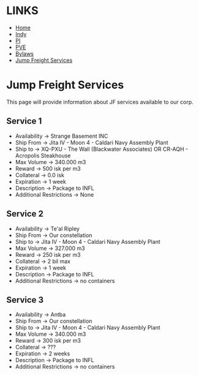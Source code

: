 # LINKS
* [Home](README.md)
* [Indy](Indy.md)
* [PI](PI.md)
* [PVE](PVE.md)
* [Bylaws](Bylaws.md)
* [Jump Freight Services](JumpFreight.md)

# Jump Freight Services
This page will provide information about JF services available to our corp.

## Service 1
 - Availability -> Strange Basement INC
 - Ship From -> Jita IV - Moon 4 - Caldari Navy Assembly Plant 
 - Ship to -> XQ-PXU - The Wall (Blackwater Associates) OR CR-AQH - Acropolis Steakhouse 
 - Max Volume -> 340.000 m3 
 - Reward -> 500 isk per m3
 - Collateral -> 0.0 isk
 - Expiration -> 1 week
 - Description -> Package to INFL
 - Additional Restrictions -> None

## Service 2
 - Availability -> Te'al Ripley
 - Ship From -> Our constellation 
 - Ship to -> Jita IV - Moon 4 - Caldari Navy Assembly Plant 
 - Max Volume -> 327.000 m3
 - Reward -> 250 isk per m3 
 - Collateral -> 2 bil max
 - Expiration -> 1 week
 - Description -> Package to INFL
 - Additional Restrictions -> no containers

## Service 3
 - Availability -> Antba
 - Ship From -> Our constellation 
 - Ship to -> Jita IV - Moon 4 - Caldari Navy Assembly Plant 
 - Max Volume -> 340.000 m3
 - Reward -> 300 isk per m3 
 - Collateral -> ???
 - Expiration -> 2 weeks
 - Description -> Package to INFL
 - Additional Restrictions -> no containers
